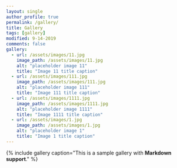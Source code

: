 ```yaml
---
layout: single
author_profile: true
permalink: /gallery/
title: Gallery
tags: [gallery]
modified: 9-14-2019
comments: false
gallery:
  - url: /assets/images/11.jpg
    image_path: /assets/images/11.jpg
    alt: "placeholder image 11"
    title: "Image 11 title caption"
  - url: /assets/images/111.jpg
    image_path: /assets/images/111.jpg
    alt: "placeholder image 111"
    title: "Image 111 title caption"
  - url: /assets/images/1111.jpg
    image_path: /assets/images/1111.jpg
    alt: "placeholder image 1111"
    title: "Image 1111 title caption" 
  - url: /assets/images/1.jpg
    image_path: /assets/images/1.jpg
    alt: "placeholder image 1"
    title: "Image 1 title caption"
---
```


{% include gallery caption="This is a sample gallery with **Markdown support**." %}
